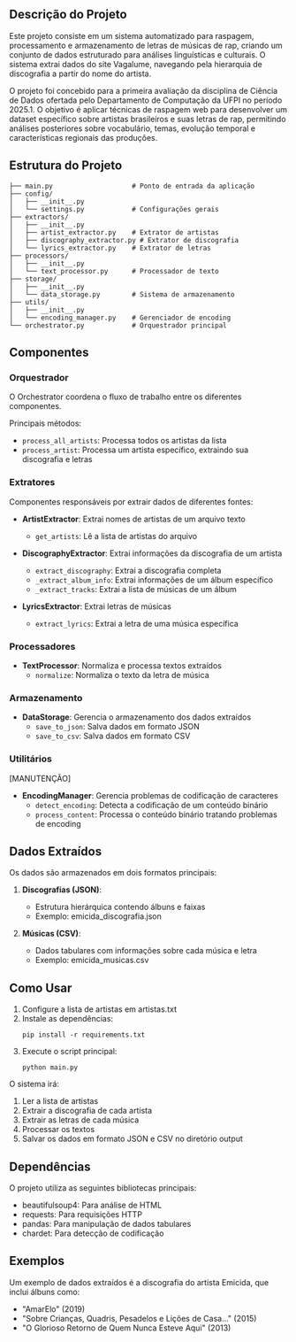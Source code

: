 ## Descrição do Projeto

Este projeto consiste em um sistema automatizado para raspagem, processamento e armazenamento de letras de músicas de rap, criando um conjunto de dados estruturado para análises linguísticas e culturais. O sistema extrai dados do site Vagalume, navegando pela hierarquia de discografia a partir do nome do artista.

O projeto foi concebido para a primeira avaliação da disciplina de Ciência de Dados ofertada pelo Departamento de Computação da UFPI no período 2025.1. O objetivo é aplicar técnicas de raspagem web para desenvolver um dataset específico sobre artistas brasileiros e suas letras de rap, permitindo análises posteriores sobre vocabulário, temas, evolução temporal e características regionais das produções.

## Estrutura do Projeto

```
├── main.py                    # Ponto de entrada da aplicação
├── config/
│   ├── __init__.py
│   └── settings.py            # Configurações gerais
├── extractors/
│   ├── __init__.py
│   ├── artist_extractor.py    # Extrator de artistas
│   ├── discography_extractor.py # Extrator de discografia
│   └── lyrics_extractor.py    # Extrator de letras
├── processors/
│   ├── __init__.py
│   └── text_processor.py      # Processador de texto
├── storage/
│   ├── __init__.py
│   └── data_storage.py        # Sistema de armazenamento
├── utils/
│   ├── __init__.py
│   └── encoding_manager.py    # Gerenciador de encoding
└── orchestrator.py            # Orquestrador principal
```

## Componentes

### Orquestrador

O Orchestrator coordena o fluxo de trabalho entre os diferentes componentes.

Principais métodos:
- `process_all_artists`: Processa todos os artistas da lista
- `process_artist`: Processa um artista específico, extraindo sua discografia e letras

### Extratores

Componentes responsáveis por extrair dados de diferentes fontes:

- **ArtistExtractor**: Extrai nomes de artistas de um arquivo texto
  - `get_artists`: Lê a lista de artistas do arquivo

- **DiscographyExtractor**: Extrai informações da discografia de um artista
  - `extract_discography`: Extrai a discografia completa
  - `_extract_album_info`: Extrai informações de um álbum específico
  - `_extract_tracks`: Extrai a lista de músicas de um álbum

- **LyricsExtractor**: Extrai letras de músicas
  - `extract_lyrics`: Extrai a letra de uma música específica

### Processadores

- **TextProcessor**: Normaliza e processa textos extraídos
  - `normalize`: Normaliza o texto da letra de música

### Armazenamento

- **DataStorage**: Gerencia o armazenamento dos dados extraídos
  - `save_to_json`: Salva dados em formato JSON
  - `save_to_csv`: Salva dados em formato CSV

### Utilitários
  [MANUTENÇÃO]
- **EncodingManager**: Gerencia problemas de codificação de caracteres
  - `detect_encoding`: Detecta a codificação de um conteúdo binário
  - `process_content`: Processa o conteúdo binário tratando problemas de encoding

## Dados Extraídos

Os dados são armazenados em dois formatos principais:

1. **Discografias (JSON)**:
   - Estrutura hierárquica contendo álbuns e faixas
   - Exemplo: emicida_discografia.json

2. **Músicas (CSV)**:
   - Dados tabulares com informações sobre cada música e letra
   - Exemplo: emicida_musicas.csv

## Como Usar

1. Configure a lista de artistas em artistas.txt
2. Instale as dependências:
   ```
   pip install -r requirements.txt
   ```
3. Execute o script principal:
   ```
   python main.py
   ```

O sistema irá:
1. Ler a lista de artistas
2. Extrair a discografia de cada artista
3. Extrair as letras de cada música
4. Processar os textos
5. Salvar os dados em formato JSON e CSV no diretório output

## Dependências

O projeto utiliza as seguintes bibliotecas principais:
- beautifulsoup4: Para análise de HTML
- requests: Para requisições HTTP
- pandas: Para manipulação de dados tabulares
- chardet: Para detecção de codificação

## Exemplos

Um exemplo de dados extraídos é a discografia do artista Emicida, que inclui álbuns como:
- "AmarElo" (2019)
- "Sobre Crianças, Quadris, Pesadelos e Lições de Casa..." (2015)
- "O Glorioso Retorno de Quem Nunca Esteve Aqui" (2013)
